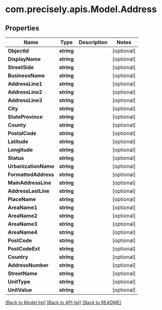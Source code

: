 
# com.precisely.apis.Model.Address

## Properties

Name | Type | Description | Notes
------------ | ------------- | ------------- | -------------
**ObjectId** | **string** |  | [optional] 
**DisplayName** | **string** |  | [optional] 
**StreetSide** | **string** |  | [optional] 
**BusinessName** | **string** |  | [optional] 
**AddressLine1** | **string** |  | [optional] 
**AddressLine2** | **string** |  | [optional] 
**AddressLine3** | **string** |  | [optional] 
**City** | **string** |  | [optional] 
**StateProvince** | **string** |  | [optional] 
**County** | **string** |  | [optional] 
**PostalCode** | **string** |  | [optional] 
**Latitude** | **string** |  | [optional] 
**Longitude** | **string** |  | [optional] 
**Status** | **string** |  | [optional] 
**UrbanizationName** | **string** |  | [optional] 
**FormattedAddress** | **string** |  | [optional] 
**MainAddressLine** | **string** |  | [optional] 
**AddressLastLine** | **string** |  | [optional] 
**PlaceName** | **string** |  | [optional] 
**AreaName1** | **string** |  | [optional] 
**AreaName2** | **string** |  | [optional] 
**AreaName3** | **string** |  | [optional] 
**AreaName4** | **string** |  | [optional] 
**PostCode** | **string** |  | [optional] 
**PostCodeExt** | **string** |  | [optional] 
**Country** | **string** |  | [optional] 
**AddressNumber** | **string** |  | [optional] 
**StreetName** | **string** |  | [optional] 
**UnitType** | **string** |  | [optional] 
**UnitValue** | **string** |  | [optional] 

[[Back to Model list]](../README.md#documentation-for-models)
[[Back to API list]](../README.md#documentation-for-api-endpoints)
[[Back to README]](../README.md)

